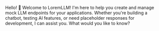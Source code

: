 Hello! 👋 Welcome to LoremLLM! I'm here to help you create and manage mock LLM endpoints for your applications. Whether you're building a chatbot, testing AI features, or need placeholder responses for development, I can assist you. What would you like to know?
